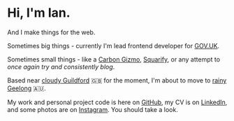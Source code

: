# Hi, I'm Ian.

And I make things for the web.

Sometimes big things - currently I'm lead frontend developer for [GOV.UK].

Sometimes small things - like a [Carbon Gizmo][carbon_gizmo], [Squarify][squarify], or any attempt to _once again try and consistently blog_.

Based near [cloudy Guildford][weather_in_guildford] 🇬🇧 for the moment, I'm about to move to [rainy Geelong][weather_in_geelong] 🇦🇺.

My work and personal project code is here on [GitHub][github], my CV is on [LinkedIn][linkedin], and some photos are on [Instagram][instagram]. You should take a look.

[weather_in_guildford]: https://openweathermap.org/city/2647793
[weather_in_geelong]: https://openweathermap.org/city/2165798
[squarify]: https://squarify.inj.ms/
[carbon_gizmo]: https://carbon-gizmo.wwf.org.uk/
[GOV.UK]: https://www.gov.uk
[github]: https://inj.ms/github
[linkedin]: https://inj.ms/linkedin
[instagram]: https://inj.ms/instagram
